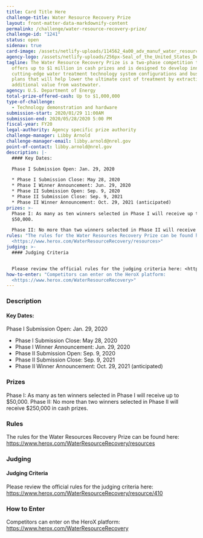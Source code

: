 ```yaml
---
title: Card Title Here
challenge-title: Water Resource Recovery Prize
layout: front-matter-data-markdownify-content
permalink: /challenge/water-resource-recovery-prize/
challenge-id: "1241"
status: open
sidenav: true
card-image: /assets/netlify-uploads/114562_4a00_adv_manuf_water_resource_prize_fy20_ringer_web.jpg
agency-logo: /assets/netlify-uploads/256px-Seal_of_the_United_States_Department_of_Energy.png
tagline: The Water Resource Recovery Prize is a two-phase competition that
  offers up to $1 million in cash prizes and is designed to develop innovative,
  cutting-edge water treatment technology system configurations and business
  plans that will help lower the ultimate cost of treatment by extracting
  additional value from wastewater.
agency: U.S. Department of Energy
total-prize-offered-cash: Up to $1,000,000
type-of-challenge:
  - Technology demonstration and hardware
submission-start: 2020/01/29 11:00AM
submission-end: 2020/05/28/2020 5:00 PM
fiscal-year: FY20
legal-authority: Agency specific prize authority
challenge-manager: Libby Arnold
challenge-manager-email: libby.arnold@nrel.gov
point-of-contact: libby.arnold@nrel.gov
description: |-
  #### Key Dates: 

  Phase I Submission Open: Jan. 29, 2020 

  * Phase I Submission Close: May 28, 2020 
  * Phase I Winner Announcement: Jun. 29, 2020
  * Phase II Submission Open: Sep. 9, 2020
  * Phase II Submission Close: Sep. 9, 2021 
  * Phase II Winner Announcement: Oct. 29, 2021 (anticipated)
prizes: >-
  Phase I: As many as ten winners selected in Phase I will receive up to
  $50,000.

  Phase II: No more than two winners selected in Phase II will receive $250,000 in cash prizes.
rules: "The rules for the Water Resources Recovery Prize can be found here:
  <https://www.herox.com/WaterResourceRecovery/resources>"
judging: >-
  #### Judging Criteria


  Please review the official rules for the judging criteria here: <https://www.herox.com/WaterResourceRecovery/resource/410>
how-to-enter: "Competitors can enter on the HeroX platform:
  <https://www.herox.com/WaterResourceRecovery>"
---
```

### Description

#### Key Dates: 

Phase I Submission Open: Jan. 29, 2020 

* Phase I Submission Close: May 28, 2020 
* Phase I Winner Announcement: Jun. 29, 2020
* Phase II Submission Open: Sep. 9, 2020
* Phase II Submission Close: Sep. 9, 2021 
* Phase II Winner Announcement: Oct. 29, 2021 (anticipated)

### Prizes

Phase I: As many as ten winners selected in Phase I will receive up to $50,000.
Phase II: No more than two winners selected in Phase II will receive $250,000 in cash prizes.

### Rules

The rules for the Water Resources Recovery Prize can be found here: <https://www.herox.com/WaterResourceRecovery/resources>

### Judging

#### Judging Criteria

Please review the official rules for the judging criteria here: <https://www.herox.com/WaterResourceRecovery/resource/410>

### How to Enter

Competitors can enter on the HeroX platform: <https://www.herox.com/WaterResourceRecovery>